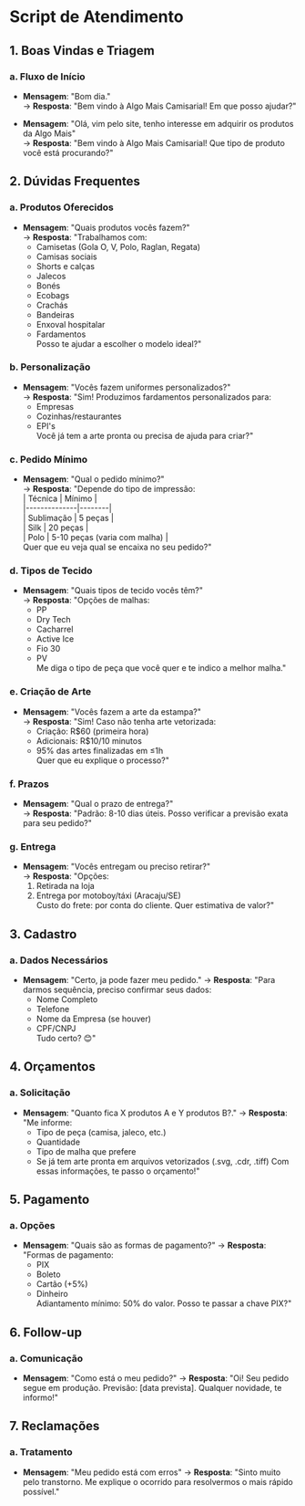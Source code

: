 # Script de Atendimento

## 1. Boas Vindas e Triagem
### a. Fluxo de Início
- **Mensagem**: "Bom dia."  
  → **Resposta**: "Bem vindo à Algo Mais Camisarial! Em que posso ajudar?"

- **Mensagem**: "Olá, vim pelo site, tenho interesse em adquirir os produtos da Algo Mais"  
  → **Resposta**: "Bem vindo à Algo Mais Camisarial! Que tipo de produto você está procurando?"

## 2. Dúvidas Frequentes
### a. Produtos Oferecidos
- **Mensagem**: "Quais produtos vocês fazem?"  
  → **Resposta**: "Trabalhamos com:  
  - Camisetas (Gola O, V, Polo, Raglan, Regata)  
  - Camisas sociais  
  - Shorts e calças  
  - Jalecos  
  - Bonés  
  - Ecobags  
  - Crachás  
  - Bandeiras  
  - Enxoval hospitalar  
  - Fardamentos  
  Posso te ajudar a escolher o modelo ideal?"

### b. Personalização
- **Mensagem**: "Vocês fazem uniformes personalizados?"  
  → **Resposta**: "Sim! Produzimos fardamentos personalizados para:  
  - Empresas  
  - Cozinhas/restaurantes  
  - EPI's  
  Você já tem a arte pronta ou precisa de ajuda para criar?"

### c. Pedido Mínimo
- **Mensagem**: "Qual o pedido mínimo?"  
  → **Resposta**: "Depende do tipo de impressão:  
  | Técnica      | Mínimo |  
  |--------------|--------|  
  | Sublimação   | 5 peças |  
  | Silk         | 20 peças |  
  | Polo         | 5-10 peças (varia com malha) |  
  Quer que eu veja qual se encaixa no seu pedido?"

### d. Tipos de Tecido
- **Mensagem**: "Quais tipos de tecido vocês têm?"  
  → **Resposta**: "Opções de malhas:  
  - PP  
  - Dry Tech  
  - Cacharrel  
  - Active Ice  
  - Fio 30  
  - PV  
  Me diga o tipo de peça que você quer e te indico a melhor malha."

### e. Criação de Arte
- **Mensagem**: "Vocês fazem a arte da estampa?"  
  → **Resposta**: "Sim! Caso não tenha arte vetorizada:  
  - Criação: R$60 (primeira hora)  
  - Adicionais: R$10/10 minutos  
  - 95% das artes finalizadas em ≤1h  
  Quer que eu explique o processo?"

### f. Prazos
- **Mensagem**: "Qual o prazo de entrega?"  
  → **Resposta**: "Padrão: 8-10 dias úteis. Posso verificar a previsão exata para seu pedido?"

### g. Entrega
- **Mensagem**: "Vocês entregam ou preciso retirar?"  
  → **Resposta**: "Opções:  
  1. Retirada na loja  
  2. Entrega por motoboy/táxi (Aracaju/SE)  
  Custo do frete: por conta do cliente. Quer estimativa de valor?"

## 3. Cadastro
### a. Dados Necessários
- **Mensagem**: "Certo, ja pode fazer meu pedido."
  → **Resposta**: "Para darmos sequência, preciso confirmar seus dados:  
  - Nome Completo  
  - Telefone  
  - Nome da Empresa (se houver)  
  - CPF/CNPJ  
  Tudo certo? 😊"

## 4. Orçamentos
### a. Solicitação
- **Mensagem**: "Quanto fica X produtos A e Y produtos B?."
  → **Resposta**: "Me informe:  
  - Tipo de peça (camisa, jaleco, etc.)  
  - Quantidade
  - Tipo de malha que prefere
  - Se já tem arte pronta em arquivos vetorizados (.svg, .cdr, .tiff) 
  Com essas informações, te passo o orçamento!"

## 5. Pagamento
### a. Opções
- **Mensagem**: "Quais são as formas de pagamento?"
  → **Resposta**: "Formas de pagamento:  
  - PIX  
  - Boleto  
  - Cartão (+5%)  
  - Dinheiro  
  Adiantamento mínimo: 50% do valor. Posso te passar a chave PIX?"

## 6. Follow-up
### a. Comunicação
- **Mensagem**: "Como está o meu pedido?"
  → **Resposta**: "Oi! Seu pedido segue em produção. Previsão: [data prevista]. Qualquer novidade, te informo!"

## 7. Reclamações
### a. Tratamento
- **Mensagem**: "Meu pedido está com erros"
  → **Resposta**: "Sinto muito pelo transtorno. Me explique o ocorrido para resolvermos o mais rápido possível."